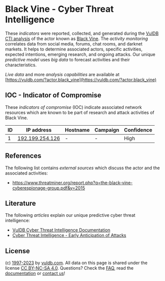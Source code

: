# Black Vine - Cyber Threat Intelligence

These _indicators_ were reported, collected, and generated during the [VulDB CTI analysis](https://vuldb.com/?kb.cti) of the actor known as [Black Vine](https://vuldb.com/?actor.black_vine). The _activity monitoring_ correlates data from social media, forums, chat rooms, and darknet markets. It helps to determine associated actors, specific activities, expected intentions, emerging research, and ongoing attacks. Our unique _predictive model_ uses _big data_ to forecast activities and their characteristics.

_Live data_ and more _analysis capabilities_ are available at [https://vuldb.com/?actor.black_vine](https://vuldb.com/?actor.black_vine)

## IOC - Indicator of Compromise

These _indicators of compromise_ (IOC) indicate associated network resources which are known to be part of research and attack activities of Black Vine.

ID | IP address | Hostname | Campaign | Confidence
-- | ---------- | -------- | -------- | ----------
1 | [192.199.254.126](https://vuldb.com/?ip.192.199.254.126) | - | - | High

## References

The following list contains _external sources_ which discuss the actor and the associated activities:

* https://www.threatminer.org/report.php?q=the-black-vine-cyberespionage-group.pdf&y=2015

## Literature

The following _articles_ explain our unique predictive cyber threat intelligence:

* [VulDB Cyber Threat Intelligence Documentation](https://vuldb.com/?kb.cti)
* [Cyber Threat Intelligence - Early Anticipation of Attacks](https://www.scip.ch/en/?labs.20201022)

## License

(c) [1997-2023](https://vuldb.com/?kb.changelog) by [vuldb.com](https://vuldb.com/?kb.about). All data on this page is shared under the license [CC BY-NC-SA 4.0](https://creativecommons.org/licenses/by-nc-sa/4.0/). Questions? Check the [FAQ](https://vuldb.com/?kb.faq), read the [documentation](https://vuldb.com/?kb) or [contact us](https://vuldb.com/?contact)!
